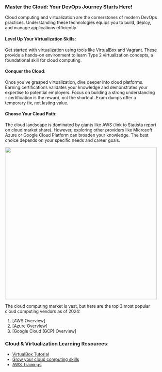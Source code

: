 ### Master the Cloud: Your DevOps Journey Starts Here!
Cloud computing and virtualization are the cornerstones of modern DevOps practices.  Understanding these technologies equips you to build, deploy, and manage applications efficiently.

#### Level Up Your Virtualization Skills:
Get started with virtualization using tools like VirtualBox and Vagrant. These provide a hands-on environment to learn Type 2 virtualization concepts, a foundational skill for cloud computing.

#### Conquer the Cloud:

Once you've grasped virtualization, dive deeper into cloud platforms.  Earning certifications validates your knowledge and demonstrates your expertise to potential employers.  Focus on building a strong understanding - certification is the reward, not the shortcut. Exam dumps offer a temporary fix, not lasting value.

#### Choose Your Cloud Path:

The cloud landscape is dominated by giants like AWS (link to Statista report on cloud market share).  However, exploring other providers like Microsoft Azure or Google Cloud Platform can broaden your knowledge. The best choice depends on your specific needs and career goals.

<img src="https://github.com/ben-le/DevOps_Trainings/assets/34547999/685f8f56-9476-4887-920f-340093737f9b" width="500">


The cloud computing market is vast, but here are the top 3 most popular cloud computing vendors  as of 2024:

1. [AWS Overview]
2. [Azure Overview]
3. [Google Cloud (GCP) Overview] 


### Cloud & Virtualization Learning Resources:

- [VirtualBox Tutorial](https://devopscube.com/virtual-box-tutorial/)
- [Grow your cloud computing skills](https://www.pluralsight.com/browse/cloud-computing)
- [AWS Trainings](https://www.udemy.com/courses/search/?src=ukw&q=aws+training)

